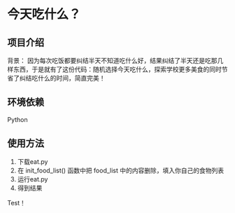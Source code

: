 # 今天吃什么？

## 项目介绍
背景：
因为每次吃饭都要纠结半天不知道吃什么好，结果纠结了半天还是吃那几样东西，于是就有了这份代码：随机选择今天吃什么，探索学校更多美食的同时节省了纠结吃什么的时间，简直完美！

## 环境依赖
Python

## 使用方法
1. 下载eat.py
2. 在 init_food_list() 函数中把 food_list 中的内容删除，填入你自己的食物列表
3. 运行eat.py
4. 得到结果





Test！

